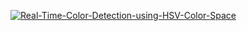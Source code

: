 [![Real-Time-Color-Detection-using-HSV-Color-Space](https://youtu.be/vJ3qrqpUW9o)](https://www.youtube.com/watch?v=YOUTUBE_VIDEO_ID_HERE)
